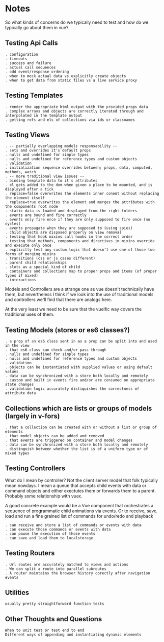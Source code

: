 # Notes

So what kinds of concerns do we typically need to test and how do we typically go about them in vue?

## Testing Api Calls
    . configuration
    . timeouts    
    . success and failure
    . actual call sequences
    . odd event/response ordering
    . when to mock actual data vs explicitly create objects
    . when to get data from static files vs a live service proxy

## Testing Templates
    . render the appropriate html output with the provided props data
    . complex arrays and objects are correctly iterated through and interpolated in the template output
    . getting refs and els of collections via ids or classnames

## Testing Views
    . -- partially overlapping models responsability --
    . sets and overrides it's default props  
    . nulls and undefined for simple types
    . nulls and undefined for reference types and custom objects
    . validation
    . initialization sequence overrides between; props, data, computed, methods, watch  
    . -- more traditional view issues --
    . binding template data to it's attributes 
    . el gets added to the dom when given a place to be mounted, and is displayed after a tick
    . replace=false overwrites the elements inner conent without replacing the element itself
    . replace=true overwrites the element and merges the attributes with the components root node
    . static data is loaded and displayed from the right folders
    . events are bound and fire correctly
    . events only fire once if they are only supposed to fire once (no cycles)
    . events propagate when they are supposed to (using spies)
    . child objects are disposed properly on view removal
    . testing that hook mixins call hooks in the correct order
    . testing that methods, components and directives in mixins override and execute only once
    . explicitly test any custom logic that doesn't use one of those two forms of merging mixins
    . transitions (css or js cases different) 
    . parent child relationships
    . slots as a special kind of child
    . containers and collections map to proper props and items (of proper types if mixed)
    . interactions    

Models and Controllers are a strange one as vue doesn't technically have them, but nevertheless 
I think if we look into the use of traditional models and controllers we'll find that there are analogs here.

At the very least we need to be sure that the vueific way covers the traditional uses of them.

## Testing Models (stores or es6 classes?)
    . a prop of an es6 class sent in as a prop can be split into and used in the view
    . that es6 class can check and/or pass through
    . nulls and undefined for simple types
    . nulls and undefined for reference types and custom objects
    . validation
    . objects can be instantiated with supplied values or using default values
    . data can be synchronized with a store both locally and remotely
    . custom and built in events fire and/or are consumed on appropriate state changes
    . validation logic accurately distiquishes the correctness of attribute data

## Collections which are lists or groups of models (largely in v-fors)
    . that a collection can be created with or without a list or group of elements
    . that model objects can be added and removed
    . that events are triggered on container and model changes
    . data can be synchronized with a store both locally and remotely
    . distinguish between whether the list is of a uniform type or of mixed types
    
## Testing Controllers

What do I mean by controller? Not the client server model that folk typically mean nowdays.
I mean a queue that accepts child events with data or command objects and either
exectutes them or forwards them to a parent. Probably some relationship with vuex.

A good concrete example would be a Vue component that orchestrates a sequence 
of programmatic child animations via events. Or to receive, save, load and run 
a fine grained list of commands for undo/redo and playback

    . can receive and store a list of commands or events with data
    . can execute those commands or events with data 
    . can pause the execution of those events
    . can save and load them to localstorage

## Testing Routers
    . Url routes are accurately matched to views and actions
    . We can split a route into parallel subroutes
    . A router maintains the browser history corectly after navigation events
    
## Utilities    
    usually pretty straightforward function tests

## Other Thoughts and Questions
    When to unit test or test end to end
    Different ways of appending and instantiating dynamic elements